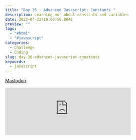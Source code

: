 ```yaml
---
title: "Day 36 - Advanced Javascript: Constants "
description: Learning mor about constants and variables
date: 2023-04-22T19:06:59.084Z
preview: ""
tags:
  - "#html"
  - "#javascript"
categories:
  - Challenge
  - Coding
slug: day-36-advanced-javascript-constants
keywords:
  - javascript
---
```


<a rel="me" href="https://mastodontech.de/@larnius">Mastodon</a>

<iframe src="https://mastodontech.de/@larnius/110243998858724541/embed" class="mastodon-embed" style="max-width: 100%; border: 0" width="400" allowfullscreen="allowfullscreen"></iframe><script src="https://mastodontech.de/embed.js" async="async"></script>

